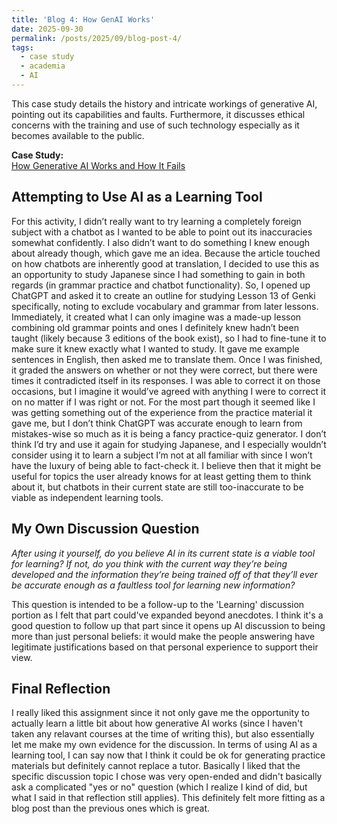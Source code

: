 ```yaml
---
title: 'Blog 4: How GenAI Works'
date: 2025-09-30
permalink: /posts/2025/09/blog-post-4/
tags:
  - case study
  - academia
  - AI
---
```


This case study details the history and intricate workings of generative AI, pointing out its capabilities and faults. Furthermore, it discusses ethical concerns with the training and use of such technology especially as it becomes available to the public.

**Case Study:**  
[How Generative AI Works and How It Fails](https://mit-serc.pubpub.org/pub/f3o5mpn6/release/1?readingCollection=3a6c54f1)

Attempting to Use AI as a Learning Tool
---
For this activity, I didn’t really want to try learning a completely foreign subject with a chatbot as I wanted to be able to point out its inaccuracies somewhat confidently. I also didn’t want to do something I knew enough about already though, which gave me an idea. Because the article touched on how chatbots are inherently good at translation, I decided to use this as an opportunity to study Japanese since I had something to gain in both regards (in grammar practice and chatbot functionality). So, I opened up ChatGPT and asked it to create an outline for studying Lesson 13 of Genki specifically, noting to exclude vocabulary and grammar from later lessons. Immediately, it created what I can only imagine was a made-up lesson combining old grammar points and ones I definitely knew hadn’t been taught (likely because 3 editions of the book exist), so I had to fine-tune it to make sure it knew exactly what I wanted to study. It gave me example sentences in English, then asked me to translate them. Once I was finished, it graded the answers on whether or not they were correct, but there were times it contradicted itself in its responses. I was able to correct it on those occasions, but I imagine it would’ve agreed with anything I were to correct it on no matter if I was right or not. For the most part though it seemed like I was getting something out of the experience from the practice material it gave me, but I don’t think ChatGPT was accurate enough to learn from mistakes-wise so much as it is being a fancy practice-quiz generator. I don’t think I’d try and use it again for studying Japanese, and I especially wouldn’t consider using it to learn a subject I’m not at all familiar with since I won’t have the luxury of being able to fact-check it. I believe then that it might be useful for topics the user already knows for at least getting them to think about it, but chatbots in their current state are still too-inaccurate to be viable as independent learning tools.



My Own Discussion Question
---
*After using it yourself, do you believe AI in its current state is a viable tool for learning? If not, do you think with the current way they’re being developed and the information they’re being trained off of that they’ll ever be accurate enough as a faultless tool for learning new information?*

This question is intended to be a follow-up to the 'Learning' discussion portion as I felt that part could've expanded beyond anecdotes. I think it's a good question to follow up that part since it opens up AI discussion to being more than just personal beliefs: it would make the people answering have legitimate justifications based on that personal experience to support their view.


Final Reflection
---

I really liked this assignment since it not only gave me the opportunity to actually learn a little bit about how generative AI works (since I haven't taken any relavant courses at the time of writing this), but also essentially let me make my own evidence for the discussion. In terms of using AI as a learning tool, I can say now that I think it could be ok for generating practice materials but definitely cannot replace a tutor. Basically I liked that the specific discussion topic I chose was very open-ended and didn't basically ask a complicated "yes or no" question (which I realize I kind of did, but what I said in that reflection still applies). This definitely felt more fitting as a blog post than the previous ones which is great.
